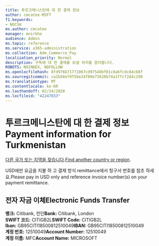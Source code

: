 ```yaml
---
title: 투르크메니스탄에 대 한 결제 정보
author: cmcatee-MSFT
f1.keywords:
- NOCSH
ms.author: cmcatee
manager: mnirkhe
audience: Admin
ms.topic: reference
ms.service: o365-administration
ms.collection: Adm_Commerce_Pay
localization_priority: Normal
description: 구독에 대 한 결제를 보낼 위치를 알아봅니다.
ROBOTS: NOINDEX, NOFOLLOW
ms.openlocfilehash: 8fd976b71771067cd97540bf01c8a6fcdc84c68f
ms.sourcegitcommit: ca2b58ef8f5be24f09e73620b74a1ffcf2d4c290
ms.translationtype: MT
ms.contentlocale: ko-KR
ms.lasthandoff: 02/24/2020
ms.locfileid: "42247033"
---
```

# <a name="payment-information-for-turkmenistan"></a><span data-ttu-id="4a667-103">투르크메니스탄에 대 한 결제 정보</span><span class="sxs-lookup"><span data-stu-id="4a667-103">Payment information for Turkmenistan</span></span>

<span data-ttu-id="4a667-104">[다른 국가 또는 지역을 찾습니다](../billing-and-payments/pay-for-your-subscription.md).</span><span class="sxs-lookup"><span data-stu-id="4a667-104">[Find another country or region](../billing-and-payments/pay-for-your-subscription.md).</span></span>

<span data-ttu-id="4a667-105">USD에만 요금을 지불 하 고 결제 방식 remittance에서 청구서 번호를 참조 하세요.</span><span class="sxs-lookup"><span data-stu-id="4a667-105">Please pay in USD only and reference invoice number(s) on your payment remittance.</span></span>

## <a name="electronic-funds-transfer"></a><span data-ttu-id="4a667-106">전자 자금 이체</span><span class="sxs-lookup"><span data-stu-id="4a667-106">Electronic Funds Transfer</span></span>

<span data-ttu-id="4a667-107">**뱅크:** Citibank, 런던</span><span class="sxs-lookup"><span data-stu-id="4a667-107">**Bank:** Citibank, London</span></span>  
<span data-ttu-id="4a667-108">**SWIFT 코드:** CITIGB2L</span><span class="sxs-lookup"><span data-stu-id="4a667-108">**SWIFT Code:** CITIGB2L</span></span>  
<span data-ttu-id="4a667-109">**Iban:** GB95CITI18500812510049</span><span class="sxs-lookup"><span data-stu-id="4a667-109">**IBAN:** GB95CITI18500812510049</span></span>  
<span data-ttu-id="4a667-110">**계정 번호:** 12510049</span><span class="sxs-lookup"><span data-stu-id="4a667-110">**Account Number:** 12510049</span></span>  
<span data-ttu-id="4a667-111">**계정 이름:** MFC</span><span class="sxs-lookup"><span data-stu-id="4a667-111">**Account Name:** MICROSOFT</span></span>  
